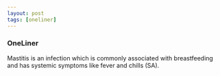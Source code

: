 ```yaml
---
layout: post
tags: [oneliner]
---
```



### OneLiner

Mastitis is an infection which is commonly associated with breastfeeding and has systemic symptoms like fever and chills (SA).
